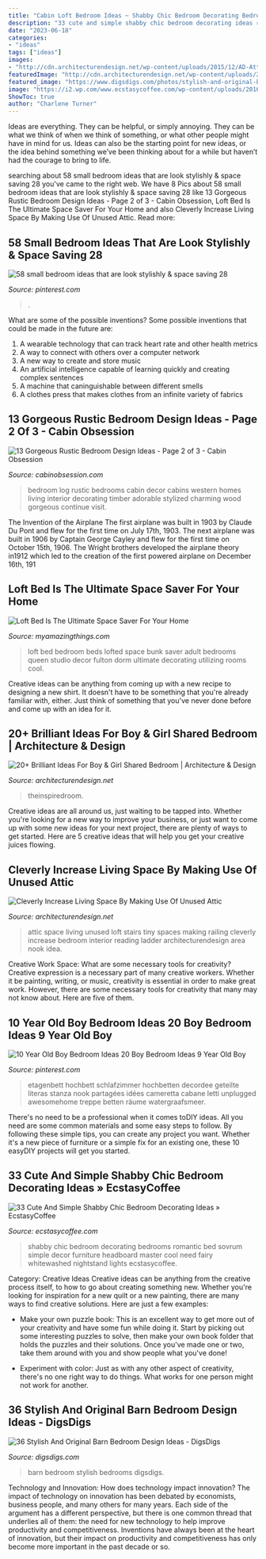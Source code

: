 ```yaml
---
title: "Cabin Loft Bedroom Ideas ~ Shabby Chic Bedroom Decorating Bedrooms Romantic Bed Sovrum Simple Decor Furniture Headboard Master Cool Need Fairy Whitewashed Nightstand Lights Ecstasycoffee"
description: "33 cute and simple shabby chic bedroom decorating ideas » ecstasycoffee"
date: "2023-06-18"
categories:
- "ideas"
tags: ["ideas"]
images:
- "http://cdn.architecturendesign.net/wp-content/uploads/2015/12/AD-Attic-Living-Space-Design-19.jpg"
featuredImage: "http://cdn.architecturendesign.net/wp-content/uploads/2015/12/AD-Attic-Living-Space-Design-19.jpg"
featured_image: "https://www.digsdigs.com/photos/stylish-and-original-barn-bedrooms-15.jpg"
image: "https://i2.wp.com/www.ecstasycoffee.com/wp-content/uploads/2016/08/Romantic-Shabby-Chic-Bedroom-With-Fairy-Lights-Over-Headboard-And-Whitewashed-Nightstand.jpg"
ShowToc: true
author: "Charlene Turner"
---
```



Ideas are everything. They can be helpful, or simply annoying. They can be what we think of when we think of something, or what other people might have in mind for us. Ideas can also be the starting point for new ideas, or the idea behind something we’ve been thinking about for a while but haven’t had the courage to bring to life.

	

		
searching about 58 small bedroom ideas that are look stylishly &amp; space saving 28 you've came to the right web. We have 8 Pics about 58 small bedroom ideas that are look stylishly &amp; space saving 28 like 13 Gorgeous Rustic Bedroom Design Ideas - Page 2 of 3 - Cabin Obsession, Loft Bed Is The Ultimate Space Saver For Your Home and also Cleverly Increase Living Space By Making Use Of Unused Attic. Read more:
		
    
## 58 Small Bedroom Ideas That Are Look Stylishly &amp; Space Saving 28

<img loading=lazy src="https://i.pinimg.com/736x/9d/b5/2d/9db52d96a967529d4322d51fb55efd71.jpg" onerror="this.onerror=null;this.src='https://tse3.mm.bing.net/th?id=OIP.Aatkpt9E3Pw_ONuj9bqJcgHaJ3&amp;pid=15.1';" alt="58 small bedroom ideas that are look stylishly &amp; space saving 28">

_Source: pinterest.com_

>. 

	

What are some of the possible inventions?
Some possible inventions that could be made in the future are: 
1. A wearable technology that can track heart rate and other health metrics 
2. A way to connect with others over a computer network 
3. A new way to create and store music 
4. An artificial intelligence capable of learning quickly and creating complex sentences 
5. A machine that caninguishable between different smells 
6. A clothes press that makes clothes from an infinite variety of fabrics 

    
## 13 Gorgeous Rustic Bedroom Design Ideas - Page 2 Of 3 - Cabin Obsession

<img loading=lazy src="http://cabinobsession.com/wp-content/uploads/2016/06/rustic-bedroom-long-island-new-york-200706-21.jpg" onerror="this.onerror=null;this.src='https://tse3.mm.bing.net/th?id=OIP._1Wv-Xd3UhknEV7Fknb06gHaNV&amp;pid=15.1';" alt="13 Gorgeous Rustic Bedroom Design Ideas - Page 2 of 3 - Cabin Obsession">

_Source: cabinobsession.com_

>bedroom log rustic bedrooms cabin decor cabins western homes living interior decorating timber adorable stylized charming wood gorgeous continue visit. 

	

The Invention of the Airplane
The first airplane was built in 1903 by Claude Du Pont and flew for the first time on July 17th, 1903. The next airplane was built in 1906 by Captain George Cayley and flew for the first time on October 15th, 1906. The Wright brothers developed the airplane theory in1912 which led to the creation of the first powered airplane on December 16th, 191
    
## Loft Bed Is The Ultimate Space Saver For Your Home

<img loading=lazy src="http://myamazingthings.com/wp-content/uploads/2017/09/loft-bed-2.jpg" onerror="this.onerror=null;this.src='https://tse4.mm.bing.net/th?id=OIP.KMnbnlDJod4NYB3VMlKkfwHaLH&amp;pid=15.1';" alt="Loft Bed Is The Ultimate Space Saver For Your Home">

_Source: myamazingthings.com_

>loft bed bedroom beds lofted space bunk saver adult bedrooms queen studio decor fulton dorm ultimate decorating utilizing rooms cool. 

	

Creative ideas can be anything from coming up with a new recipe to designing a new shirt. It doesn't have to be something that you're already familiar with, either. Just think of something that you've never done before and come up with an idea for it.

    
## 20+ Brilliant Ideas For Boy &amp; Girl Shared Bedroom | Architecture &amp; Design

<img loading=lazy src="https://cdn.architecturendesign.net/wp-content/uploads/2015/05/AD-Shared-Bedroom-Boy-Girl-11.jpg" onerror="this.onerror=null;this.src='https://tse2.mm.bing.net/th?id=OIP.M9NgNSClFaWhnGIqWUev_AHaJ4&amp;pid=15.1';" alt="20+ Brilliant Ideas For Boy &amp; Girl Shared Bedroom | Architecture &amp; Design">

_Source: architecturendesign.net_

>theinspiredroom. 

	

Creative ideas are all around us, just waiting to be tapped into. Whether you're looking for a new way to improve your business, or just want to come up with some new ideas for your next project, there are plenty of ways to get started. Here are 5 creative ideas that will help you get your creative juices flowing.

    
## Cleverly Increase Living Space By Making Use Of Unused Attic

<img loading=lazy src="http://cdn.architecturendesign.net/wp-content/uploads/2015/12/AD-Attic-Living-Space-Design-19.jpg" onerror="this.onerror=null;this.src='https://tse2.mm.bing.net/th?id=OIP.uFU7mKTH0Udx7MIJ_xvSzgHaLH&amp;pid=15.1';" alt="Cleverly Increase Living Space By Making Use Of Unused Attic">

_Source: architecturendesign.net_

>attic space living unused loft stairs tiny spaces making railing cleverly increase bedroom interior reading ladder architecturendesign area nook idea. 

	

Creative Work Space: What are some necessary tools for creativity?
Creative expression is a necessary part of many creative workers. Whether it be painting, writing, or music, creativity is essential in order to make great work. However, there are some necessary tools for creativity that many may not know about. Here are five of them.

    
## 10 Year Old Boy Bedroom Ideas 20 Boy Bedroom Ideas 9 Year Old Boy

<img loading=lazy src="https://i.pinimg.com/736x/e3/20/50/e320504ade90e1b85de210eca1e6f310.jpg" onerror="this.onerror=null;this.src='https://tse1.mm.bing.net/th?id=OIP.JOmaKFt8ANf1A-7dzRJwngHaJ4&amp;pid=15.1';" alt="10 Year Old Boy Bedroom Ideas 20 Boy Bedroom Ideas 9 Year Old Boy">

_Source: pinterest.com_

>etagenbett hochbett schlafzimmer hochbetten decordee geteilte literas stanza nook partagées idées cameretta cabane letti unplugged awesomehome treppe betten räume watergraafsmeer. 

	

There's no need to be a professional when it comes toDIY ideas. All you need are some common materials and some easy steps to follow. By following these simple tips, you can create any project you want. Whether it's a new piece of furniture or a simple fix for an existing one, these 10 easyDIY projects will get you started.

    
## 33 Cute And Simple Shabby Chic Bedroom Decorating Ideas » EcstasyCoffee

<img loading=lazy src="https://i2.wp.com/www.ecstasycoffee.com/wp-content/uploads/2016/08/Romantic-Shabby-Chic-Bedroom-With-Fairy-Lights-Over-Headboard-And-Whitewashed-Nightstand.jpg" onerror="this.onerror=null;this.src='https://tse2.mm.bing.net/th?id=OIP.gZc-dYGaaEyKx_GjX-qc_gHaLP&amp;pid=15.1';" alt="33 Cute And Simple Shabby Chic Bedroom Decorating Ideas » EcstasyCoffee">

_Source: ecstasycoffee.com_

>shabby chic bedroom decorating bedrooms romantic bed sovrum simple decor furniture headboard master cool need fairy whitewashed nightstand lights ecstasycoffee. 

	

Category: Creative Ideas
Creative ideas can be anything from the creative process itself, to how to go about creating something new. Whether you're looking for inspiration for a new quilt or a new painting, there are many ways to find creative solutions. Here are just a few examples: 
- Make your own puzzle book: This is an excellent way to get more out of your creativity and have some fun while doing it. Start by picking out some interesting puzzles to solve, then make your own book folder that holds the puzzles and their solutions. Once you've made one or two, take them around with you and show people what you've done! 

- Experiment with color: Just as with any other aspect of creativity, there's no one right way to do things. What works for one person might not work for another.

    
## 36 Stylish And Original Barn Bedroom Design Ideas - DigsDigs

<img loading=lazy src="https://www.digsdigs.com/photos/stylish-and-original-barn-bedrooms-15.jpg" onerror="this.onerror=null;this.src='https://tse1.mm.bing.net/th?id=OIP.hgo2EsYSMfvFPP3uGMeBWgHaLH&amp;pid=15.1';" alt="36 Stylish And Original Barn Bedroom Design Ideas - DigsDigs">

_Source: digsdigs.com_

>barn bedroom stylish bedrooms digsdigs. 

	

Technology and Innovation: How does technology impact innovation?
The impact of technology on innovation has been debated by economists, business people, and many others for many years. Each side of the argument has a different perspective, but there is one common thread that underlies all of them: the need for new technology to help improve productivity and competitiveness. Inventions have always been at the heart of innovation, but their impact on productivity and competitiveness has only become more important in the past decade or so.


